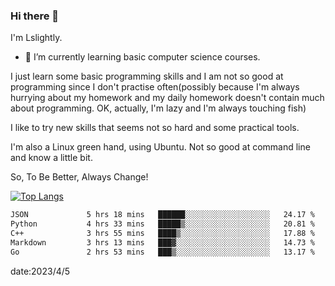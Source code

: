 ### Hi there 👋

I'm Lslightly.

- 🌱 I’m currently learning basic computer science courses.

I just learn some basic programming skills and I am not so good at programming since I don't practise often(possibly because I'm always hurrying about my homework and my daily homework doesn't contain much about programming. OK, actually, I'm lazy and I'm always touching fish)

I like to try new skills that seems not so hard and some practical tools.

I'm also a Linux green hand, using Ubuntu. Not so good at command line and know a little bit.

So, To Be Better, Always Change!

[![Top Langs](https://github-readme-stats.vercel.app/api/top-langs/?username=Lslightly&layout=compact)](https://github.com/anuraghazra/github-readme-stats)

<!--START_SECTION:waka-->

```txt
JSON             5 hrs 18 mins   ██████░░░░░░░░░░░░░░░░░░░   24.17 %
Python           4 hrs 33 mins   █████▒░░░░░░░░░░░░░░░░░░░   20.81 %
C++              3 hrs 55 mins   ████▒░░░░░░░░░░░░░░░░░░░░   17.88 %
Markdown         3 hrs 13 mins   ███▓░░░░░░░░░░░░░░░░░░░░░   14.73 %
Go               2 hrs 53 mins   ███▒░░░░░░░░░░░░░░░░░░░░░   13.17 %
```

<!--END_SECTION:waka-->

date:2023/4/5

